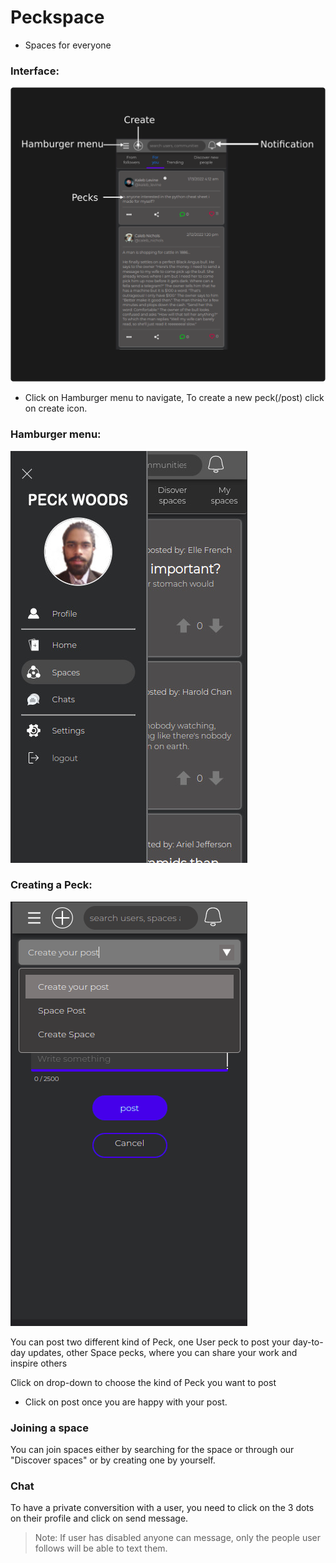 # Peckspace
- Spaces for everyone

### **Interface:**

![guide](images/Full-guide.png)


* Click on Hamburger menu to navigate, To create a new peck(/post) click on create icon. 

### **Hamburger menu:**

![hamburger menu](images/hamburger-menu.jpg)

### **Creating a Peck:**

![create](images/create.png)

You can post two different kind of Peck, one User peck to post your day-to-day updates, other Space pecks, where you can share your work and inspire others

Click on drop-down to choose the kind of Peck you want to post

* Click on post once you are happy with your post.

### **Joining a space**

You can join spaces either by searching for the space or through our "Discover spaces" or by creating one by yourself.

### **Chat**

To have a private conversition with a user, you need to click on the 3 dots on their profile and click on send message. 
> Note: If user has disabled anyone can message, only the people user follows will be able to text them. 
